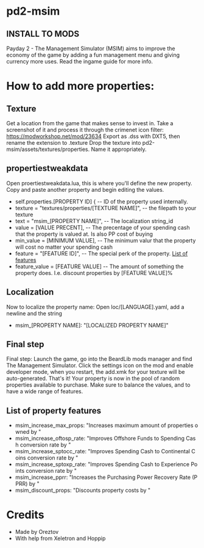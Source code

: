 # pd2-msim
## INSTALL TO MODS
Payday 2 - The Management Simulator (MSIM) aims to improve the economy of the game by adding a fun management menu and giving currency more uses.
Read the ingame guide for more info.
# How to add more properties:
## Texture
Get a location from the game that makes sense to invest in.
Take a screenshot of it and process it through the crimenet icon filter:
https://modworkshop.net/mod/23634
Export as .dss with DXT5, then rename the extension to .texture
Drop the texture into pd2-msim/assets/textures/properties. Name it appropriately.
## propertiestweakdata
Open proertiestweakdata.lua, this is where you'll define the new property.
Copy and paste another property and begin editing the values.
* self.properties.[PROPERTY ID] {  -- ID of the property used internally.
* texture = "textures/properties/[TEXTURE NAME]", -- the filepath to your texture
* text = "msim_[PROPERTY NAME]", -- The localization string_id
* value = [VALUE PRECENT], -- The precentage of your spending cash that the property is valued at. Is also PP cost of buying
* min_value = [MINIMUM VALUE], -- The minimum valur that the property will cost no matter your spending cash
* feature = "[FEATURE ID]", -- The special perk of the property. [List of features](https://github.com/Oreztov/pd2-msim/new/main?readme=1#list-of-property-features)
* feature_value = [FEATURE VALUE] -- The amount of something the property does. I.e. discount properties by [FEATURE VALUE]%
## Localization
Now to localize the property name: Open loc/[LANGUAGE].yaml, add a newline and the string
* msim_[PROPERTY NAME]: "[LOCALIZED PROPERTY NAME]"
## Final step
Final step: Launch the game, go into the BeardLib mods manager and find The Management Simulator.
Click the settings icon on the mod and enable developer mode, when you restart, the add.xmk for your texture will be auto-generated.
That's it! Your property is now in the pool of random properties available to purchase.
Make sure to balance the values, and to have a wide range of features.
## List of property features
* msim_increase_max_props: "Increases maximum amount of properties owned by " 
* msim_increase_oftosp_rate: "Improves Offshore Funds to Spending Cash conversion rate by " 
* msim_increase_sptocc_rate: "Improves Spending Cash to Continental Coins conversion rate by " 
* msim_increase_sptoxp_rate: "Improves Spending Cash to Experience Points conversion rate by " 
* msim_increase_pprr: "Increases the Purchasing Power Recovery Rate (PPRR) by " 
* msim_discount_props: "Discounts property costs by "
# Credits
* Made by Oreztov
* With help from Xeletron and Hoppip
